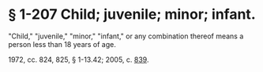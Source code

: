 # § 1-207 Child; juvenile; minor; infant.

<p>"Child," "juvenile," "minor," "infant," or any combination thereof means a person less than 18 years of age.</p><p>1972, cc. 824, 825, § 1-13.42; 2005, c. <a href='http://lis.virginia.gov/cgi-bin/legp604.exe?051+ful+CHAP0839'>839</a>.</p>